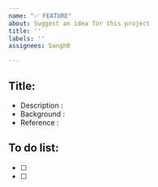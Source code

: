 ```yaml
---
name: "✅ FEATURE"
about: Suggest an idea for this project
title: ''
labels: ''
assignees: Sangh0

---
```


## Title: 
- Description :  
- Background :
- Reference : 

## To do list:
- [ ] 
- [ ]
